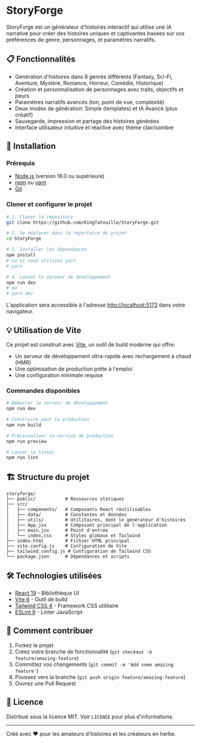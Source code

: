 # StoryForge

StoryForge est un générateur d'histoires interactif qui utilise une IA narrative pour créer des histoires uniques et captivantes basées sur vos préférences de genre, personnages, et paramètres narratifs.

## 📋 Fonctionnalités

- Génération d'histoires dans 8 genres différents (Fantasy, Sci-Fi, Aventure, Mystère, Romance, Horreur, Comédie, Historique)
- Création et personnalisation de personnages avec traits, objectifs et peurs
- Paramètres narratifs avancés (ton, point de vue, complexité)
- Deux modes de génération: Simple (templates) et IA Avancé (plus créatif)
- Sauvegarde, impression et partage des histoires générées
- Interface utilisateur intuitive et réactive avec thème clair/sombre

## 🚀 Installation

### Prérequis

- [Node.js](https://nodejs.org/) (version 16.0 ou supérieure)
- [npm](https://www.npmjs.com/) ou [yarn](https://yarnpkg.com/)
- [Git](https://git-scm.com/)

### Cloner et configurer le projet

```bash
# 1. Cloner le repository
git clone https://github.com/KingTatouille/StoryForge.git

# 2. Se déplacer dans le répertoire du projet
cd StoryForge

# 3. Installer les dépendances
npm install
# ou si vous utilisez yarn
# yarn

# 4. Lancer le serveur de développement
npm run dev
# ou
# yarn dev
```

L'application sera accessible à l'adresse [http://localhost:5173](http://localhost:5173) dans votre navigateur.

## 💡 Utilisation de Vite

Ce projet est construit avec [Vite](https://vitejs.dev/), un outil de build moderne qui offre:

- Un serveur de développement ultra-rapide avec rechargement à chaud (HMR)
- Une optimisation de production prête à l'emploi
- Une configuration minimale requise

### Commandes disponibles

```bash
# Démarrer le serveur de développement
npm run dev

# Construire pour la production
npm run build

# Prévisualiser la version de production
npm run preview

# Lancer le linter
npm run lint
```

## 🏗️ Structure du projet

```
storyforge/
├── public/           # Ressources statiques
├── src/
│   ├── components/   # Composants React réutilisables
│   ├── data/         # Constantes et données
│   ├── utils/        # Utilitaires, dont le générateur d'histoires
│   ├── App.jsx       # Composant principal de l'application
│   ├── main.jsx      # Point d'entrée
│   └── index.css     # Styles globaux et Tailwind
├── index.html        # Fichier HTML principal
├── vite.config.js    # Configuration de Vite
├── tailwind.config.js # Configuration de Tailwind CSS
└── package.json      # Dépendances et scripts
```

## 🛠️ Technologies utilisées

- [React 19](https://react.dev/) - Bibliothèque UI
- [Vite 6](https://vitejs.dev/) - Outil de build
- [Tailwind CSS 4](https://tailwindcss.com/) - Framework CSS utilitaire
- [ESLint 9](https://eslint.org/) - Linter JavaScript

## 📝 Comment contribuer

1. Forkez le projet
2. Créez votre branche de fonctionnalité (`git checkout -b feature/amazing-feature`)
3. Committez vos changements (`git commit -m 'Add some amazing feature'`)
4. Poussez vers la branche (`git push origin feature/amazing-feature`)
5. Ouvrez une Pull Request

## 📄 Licence

Distribué sous la licence MIT. Voir `LICENSE` pour plus d'informations.

---

Créé avec ❤️ pour les amateurs d'histoires et les créateurs en herbe.
